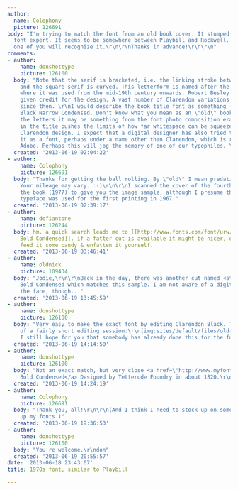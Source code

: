 ```yaml
---
author:
  name: Colophony
  picture: 126691
body: "I'm trying to match the font from an old book cover. It stumped our resident
  font expert. It seems to be somewhere between Playbill and Rockwell. I'm hoping
  one of you will recognize it.\r\n\r\nThanks in advance!\r\n\r\n"
comments:
- author:
    name: donshottype
    picture: 126100
  body: "Note that the serif is bracketed, i.e. the linking stroke between the stem
    and the square serif is curved. This letterform is named after the Clarendon Press,
    where it was used from the mid-19th century onwards. Robert Besley is usually
    given credit for the design. A vast number of Clarendon variations have been designed
    since then. \r\nI would describe the book title font as something like Clarendon
    Black Narrow Condensed. Don't know what you mean as an \"old\" book cover but
    the letters it may be something from the font photo composition era. The treatment
    in the title pushes the limits of how far whitespace can be squeezed with the
    Clarendon design. I expect that a digital designer has also tried this and released
    it as a font, perhaps under a name other than Clarendon, which is registered by
    Adobe. Perhaps this will jog the memory of one of our typophiles. \r\nDon"
  created: '2013-06-19 02:04:22'
- author:
    name: Colophony
    picture: 126691
  body: "Thanks for getting the ball rolling. By \"old\" I mean predating my birth.
    Your mileage may vary. :-)\r\n\r\nI scanned the cover of the fourth printing of
    the book (1977) to give you the image sample, although I presume that the same
    typeface was used for the first printing in 1967."
  created: '2013-06-19 02:39:17'
- author:
    name: defiantone
    picture: 126244
  body: hm. a quick search leads me to [[http://www.fonts.com/font/urw/egyptienne/bold-condensed-d|Egyptienne
    Bold Condensed]]. if a fatter cut is available it might be nicer, or you can just
    feed it some candy & enfatten it yourself.
  created: '2013-06-19 03:46:41'
- author:
    name: oldnick
    picture: 109434
  body: "Jodie,\r\n\r\nBack in the day, there was another cut named <strong>Egyptian</strong>
    Bold Condensed which matches this sample. I am not aware of a digitization of
    the face, though..."
  created: '2013-06-19 13:45:59'
- author:
    name: donshottype
    picture: 126100
  body: "Very easy to make the exact font by editing Clarendon Black. The results
    of a fairly short editing session:\r\n[img:sites/default/files/old-images/EditedClarendonBlack_4453.jpg]\r\nBut
    I still hope for you that somebody has already done this for the full font.\r\nDon"
  created: '2013-06-19 14:14:50'
- author:
    name: donshottype
    picture: 126100
  body: "Not an exact match, but very close <a href=\"http://www.myfonts.com/fonts/linotype/egyptienne/egyptian-bold-condensed/\">Egyptian
    Bold Condensed</a> Designed by Tetterode Foundry in about 1820.\r\nDon"
  created: '2013-06-19 14:24:19'
- author:
    name: Colophony
    picture: 126691
  body: "Thank you, all!\r\n\r\n(And I think I need to stock up on some candy to fatten
    up my fonts.)"
  created: '2013-06-19 19:36:53'
- author:
    name: donshottype
    picture: 126100
  body: "You're welcome.\r\ndon"
  created: '2013-06-19 20:55:57'
date: '2013-06-18 23:43:07'
title: 1970s font, similar to Playbill

---
```

